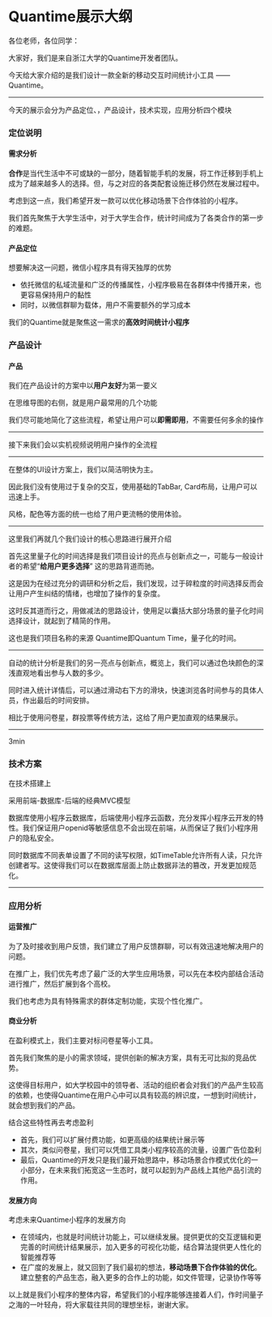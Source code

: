 # Quantime展示大纲

各位老师，各位同学：

大家好，我们是来自浙江大学的Quantime开发者团队。

今天给大家介绍的是我们设计一款全新的移动交互时间统计小工具 —— Quantime。

<hr/>

今天的展示会分为产品定位、，产品设计，技术实现，应用分析四个模块

### 定位说明

#### 需求分析

**合作**是当代生活中不可或缺的一部分，随着智能手机的发展，将工作迁移到手机上成为了越来越多人的选择。但，与之对应的各类配套设施迁移仍然在发展过程中。

考虑到这一点，我们希望开发一款可以优化移动场景下合作体验的小程序。

我们首先聚焦于大学生活中，对于大学生合作，统计时间成为了各类合作的第一步的难题。



#### 产品定位

想要解决这一问题，微信小程序具有得天独厚的优势

+ 依托微信的私域流量和广泛的传播属性，小程序极易在各群体中传播开来，也更容易保持用户的黏性
+ 同时，以微信群聊为载体，用户不需要额外的学习成本



我们的Quantime就是聚焦这一需求的**高效时间统计小程序**

### 产品设计

#### 产品

我们在产品设计的方案中以**用户友好**为第一要义

在思维导图的右侧，就是用户最常用的几个功能

我们尽可能地简化了这些流程，希望让用户可以**即需即用**，不需要任何多余的操作



<hr/>

接下来我们会以实机视频说明用户操作的全流程

<hr/>

在整体的UI设计方案上，我们以简洁明快为主。

因此我们没有使用过于复杂的交互，使用基础的TabBar, Card布局，让用户可以迅速上手。

风格，配色等方面的统一也给了用户更流畅的使用体验。



<hr/>

这里我们再就几个我们设计的核心思路进行展开介绍

首先这里量子化的时间选择是我们项目设计的亮点与创新点之一，可能与一般设计者的希望“**给用户更多选择**” 这的思路背道而驰。

这是因为在经过充分的调研和分析之后，我们发现，过于碎粒度的时间选择反而会让用户产生纠结的情绪，也增加了操作的复杂度。

这时反其道而行之，用做减法的思路设计，使用足以囊括大部分场景的量子化时间选择设计，就起到了精简的作用。

这也是我们项目名称的来源 Quantime即Quantum Time，量子化的时间。



<hr/>



自动的统计分析是我们的另一亮点与创新点，概览上，我们可以通过色块颜色的深浅直观地看出参与人数的多少。

同时进入统计详情后，可以通过滑动右下方的滑块，快速浏览各时间参与的具体人员，作出最后的时间安排。

相比于使用问卷星，群投票等传统方法，这给了用户更加直观的结果展示。

<hr/>

3min



### 技术方案

在技术搭建上

采用前端-数据库-后端的经典MVC模型

数据库使用小程序云数据库，后端使用小程序云函数，充分发挥小程序云开发的特性。我们保证用户openid等敏感信息不会出现在前端，从而保证了我们小程序用户的隐私安全。

同时数据库不同表单设置了不同的读写权限，如TimeTable允许所有人读，只允许创建者写。这使得我们可以在数据库层面上防止数据非法的篡改，开发更加规范化。



<hr/>



### 应用分析

#### 运营推广

为了及时接收到用户反馈，我们建立了用户反馈群聊，可以有效迅速地解决用户的问题。

在推广上，我们优先考虑了最广泛的大学生应用场景，可以先在本校内部结合活动进行推广，然后扩展到各个高校。

我们也考虑为具有特殊需求的群体定制功能，实现个性化推广。



#### 商业分析

在盈利模式上，我们主要对标问卷星等小工具。

首先我们聚焦的是小的需求领域，提供创新的解决方案，具有无可比拟的竞品优势。

这使得目标用户，如大学校园中的领导者、活动的组织者会对我们的产品产生较高的依赖，也使得Quantime在用户心中可以具有较高的辨识度，一想到时间统计，就会想到我们的产品。

结合这些特性再去考虑盈利

+ 首先，我们可以扩展付费功能，如更高级的结果统计展示等
+ 其次，类似问卷星，我们可以凭借工具类小程序较高的流量，设置广告位盈利
+ 最后，Quantime的开发只是我们最开始思路中，移动场景合作模式优化的一小部分，在未来我们拓宽这一生态时，就可以起到为产品线上其他产品引流的作用。





#### 发展方向

考虑未来Quantime小程序的发展方向

+ 在领域内，也就是时间统计功能上，可以继续发展。提供更优的交互逻辑和更完善的时间统计结果展示，加入更多的可视化功能，结合算法提供更人性化的智能推荐等
+ 在广度的发展上，就又回到了我们最初的想法，**移动场景下合作体验的优化**。建立整套的产品生态，融入更多的合作上的功能，如文件管理，记录协作等等



以上就是我们小程序的整体内容，希望我们的小程序能够连接着人们，作时间量子之海的一叶轻舟，将大家载往共同的理想坐标，谢谢大家。



